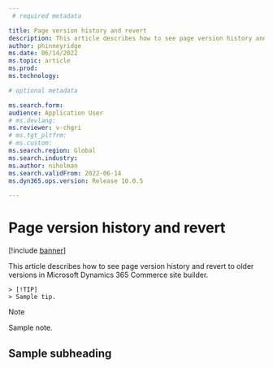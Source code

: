 ```yaml
---
 # required metadata

title: Page version history and revert
description: This article describes how to see page version history and revert to older versions in Microsoft Dynamics 365 Commerce site builder.
author: phinneyridge
ms.date: 06/14/2022
ms.topic: article
ms.prod: 
ms.technology: 

# optional metadata

ms.search.form:  
audience: Application User
# ms.devlang: 
ms.reviewer: v-chgri
# ms.tgt_pltfrm: 
# ms.custom: 
ms.search.region: Global
ms.search.industry: 
ms.author: niholman
ms.search.validFrom: 2022-06-14
ms.dyn365.ops.version: Release 10.0.5

---
```


# Page version history and revert

[!include [banner](includes/banner.md)]

This article describes how to see page version history and revert to older versions in Microsoft Dynamics 365 Commerce site builder.

    > [!TIP] 
    > Sample tip.

> [!NOTE]
> Sample note.

## Sample subheading
